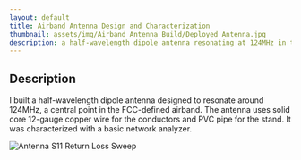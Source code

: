 ```yaml
---
layout: default
title: Airband Antenna Design and Characterization
thumbnail: assets/img/Airband_Antenna_Build/Deployed_Antenna.jpg
description: a half-wavelength dipole antenna resonating at 124MHz in the commercial airband frequency range designed, built, and tested
---
```


## Description

I built a half-wavelength dipole antenna designed to resonate around 124MHz, a central point in the FCC-defined airband.
The antenna uses solid core 12-gauge copper wire for the conductors and PVC pipe for the stand. It was characterized with a basic network analyzer.

![Antenna S11 Return Loss Sweep](portfolio/assets/img/Airband_Antenna_Build/"Dipole_Airband_Antenna_1-1000MHz_sweep_S11_return_loss.png")
